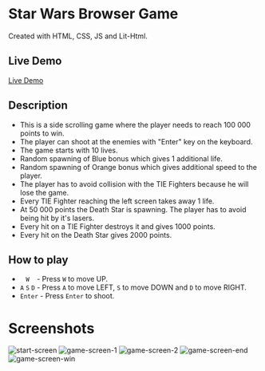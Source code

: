 # Star Wars Browser Game
Created with HTML, CSS, JS and Lit-Html.


## Live Demo
[Live Demo](https://star-wars-game-1efb4.web.app/)



## Description
- This is a side scrolling game where the player needs to reach 100 000 points to win.
- The player can shoot at the enemies with "Enter" key on the keyboard.
- The game starts with 10 lives.
- Random spawning of Blue bonus which gives 1 additional life.
- Random spawning of Orange bonus which gives additional speed to the player.
- The player has to avoid collision with the TIE Fighters because he will lose the game.
- Every TIE Fighter reaching the left screen takes away 1 life.
- At 50 000 points the Death Star is spawning. The player has to avoid being hit by it's lasers.
- Every hit on a TIE Fighter destroys it and gives 1000 points.
- Every hit on the Death Star gives 2000 points.



## How to play
  - ` ` `W` ` ` - Press `W` to move UP.
  - `A` `S` `D` - Press `A` to move LEFT, `S` to move DOWN and `D` to move RIGHT.
  - `Enter` - Press `Enter` to shoot.



# Screenshots
![start-screen](https://user-images.githubusercontent.com/114076833/233952388-0db5ac4e-e427-42f7-af75-09854a44ab3c.JPG)
![game-screen-1](https://user-images.githubusercontent.com/114076833/233952474-ba60d6d1-6f6f-4f4d-8a96-f0eadb93703f.JPG)
![game-screen-2](https://user-images.githubusercontent.com/114076833/233956758-021299e8-66a8-4491-a62f-bf3e0b231fff.JPG)
![game-screen-end](https://user-images.githubusercontent.com/114076833/233956789-89f67718-b5af-4064-9f8e-145bb5798e9a.JPG)
![game-screen-win](https://user-images.githubusercontent.com/114076833/233956815-5063f843-1b3c-4ded-a667-045c2d310313.JPG)

